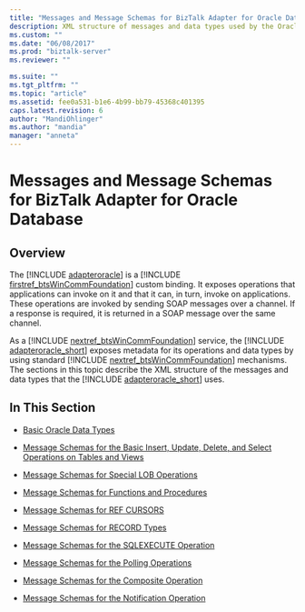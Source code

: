 ```yaml
---
title: "Messages and Message Schemas for BizTalk Adapter for Oracle Database | Microsoft Docs"
description: XML structure of messages and data types used by the Oracle Database adapter for BizTalk Server
ms.custom: ""
ms.date: "06/08/2017"
ms.prod: "biztalk-server"
ms.reviewer: ""

ms.suite: ""
ms.tgt_pltfrm: ""
ms.topic: "article"
ms.assetid: fee0a531-b1e6-4b99-bb79-45368c401395
caps.latest.revision: 6
author: "MandiOhlinger"
ms.author: "mandia"
manager: "anneta"
---
```

# Messages and Message Schemas for BizTalk Adapter for Oracle Database

## Overview
The [!INCLUDE [adapteroracle](../../includes/adapteroracle-md.md)] is a [!INCLUDE [firstref_btsWinCommFoundation](../../includes/firstref-btswincommfoundation-md.md)] custom binding. It exposes operations that applications can invoke on it and that it can, in turn, invoke on applications. These operations are invoked by sending SOAP messages over a channel. If a response is required, it is returned in a SOAP message over the same channel.  
  
 As a [!INCLUDE [nextref_btsWinCommFoundation](../../includes/nextref-btswincommfoundation-md.md)] service, the [!INCLUDE [adapteroracle_short](../../includes/adapteroracle-short-md.md)] exposes metadata for its operations and data types by using standard [!INCLUDE [nextref_btsWinCommFoundation](../../includes/nextref-btswincommfoundation-md.md)] mechanisms. The sections in this topic describe the XML structure of the messages and data types that the [!INCLUDE [adapteroracle_short](../../includes/adapteroracle-short-md.md)] uses.  
  
## In This Section  
  
-   [Basic Oracle Data Types](../../adapters-and-accelerators/adapter-oracle-database/basic-oracle-data-types1.md)  
  
-   [Message Schemas for the Basic Insert, Update, Delete, and Select Operations on Tables and Views](../../adapters-and-accelerators/adapter-oracle-database/message-schemas-for-insert-update-delete-and-select-on-tables-and-views.md)  
  
-   [Message Schemas for Special LOB Operations](../../adapters-and-accelerators/adapter-oracle-database/message-schemas-for-special-lob-operations2.md)  
  
-   [Message Schemas for Functions and Procedures](../../adapters-and-accelerators/adapter-oracle-database/message-schemas-for-functions-and-procedures.md)  
  
-   [Message Schemas for REF CURSORS](../../adapters-and-accelerators/adapter-oracle-database/message-schemas-for-ref-cursors.md)  
  
-   [Message Schemas for RECORD Types](../../adapters-and-accelerators/adapter-oracle-database/message-schemas-for-record-types.md)  
  
-   [Message Schemas for the SQLEXECUTE Operation](../../adapters-and-accelerators/adapter-oracle-database/message-schemas-for-the-sqlexecute-operation.md)  
  
-   [Message Schemas for the Polling Operations](../../adapters-and-accelerators/adapter-oracle-database/message-schemas-for-the-polling-operations2.md)  
  
-   [Message Schemas for the Composite Operation](../../adapters-and-accelerators/adapter-oracle-database/message-schemas-for-the-composite-operation2.md)  
  
-   [Message Schemas for the Notification Operation](../../adapters-and-accelerators/adapter-oracle-database/message-schemas-for-the-notification-operation1.md)  
  
